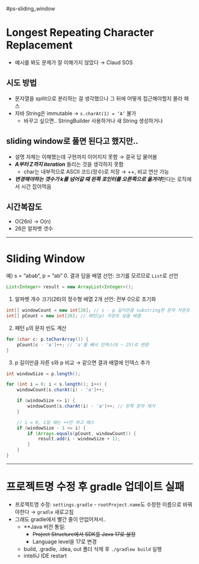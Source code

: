 #ps-sliding_window 
# Longest Repeating Character Replacement
- 예시를 봐도 문제가 잘 이해가지 않았다 → Claud SOS
## 시도 방법
- 문자열을 spilit으로 분리하는 걸 생각했으나 그 뒤에 어떻게 접근해야할지 몰라 패스
- 자바 String은 immutable → `s.charAt(1) = ‘A’` 불가
	- 바꾸고 싶으면.. StringBuilder 사용하거나 새 String 생성하거나 

## sliding window로 풀면 된다고 했지만..
- 설명 자체는 이해했는데 구현까지 이어지지 못함 → 결국 답 물어봄
- ***A부터 Z까지 iteration*** 돌리는 것을 생각하지 못함
	- char는 내부적으로 ASCII 코드(정수)로 저장 → ++, 비교 연산 가능
- ***변경해야하는 갯수가 k를 넘어갈 때 왼쪽 포인터를 오른쪽으로 옮겨야***한다는 로직에서 시간 잡아먹음

## 시간복잡도
- O(26n) → O(n)
- 26은 알파벳 갯수

---
# Sliding Window

예) s = “abab“, p = “ab”
0. 결과 담을 배열 선언: 크기를 모르므로 `List`로 선언
```java
List<Integer> result = new ArrayList<Integer>();
```

1. 알파벳 개수 크기(26)의 정수형 배열 2개 선언: 전부 0으로 초기화
```java
int[] windowCount = new int[26]; // s - p 길이만큼 substring한 문자 카운트 넣을 배열
int[] pCount = new int[26]; // 패턴(p) 카운트 넣을 배열
```

2. 패턴 `p`의 문자 빈도 계산
```java
for (char c: p.toCharArray()) {
	pCount[c - 'a']++; // 'a'를 빼서 인덱스(0 ~ 25)로 변환
}
```

3. p 길이만큼 자른 s와 p 비교 → 같으면 결과 배열에 인덱스 추가
```java
int windowSize = p.length();

for (int i = 0; i < s.length(); i++) {
	windowCount[s.charAt(i) - 'a']++;

	if (windowSize <= i) {
		windowCount[s.charAt(i) - 'a']++; // 왼쪽 문자 제거	
	}

	// i = 0, 1일 때는 ++만 하고 패스
	if (windowSize - 1 <= i) {
		if (Arrays.equals(pCount, windowCount)) {
			result.add(i - windowSize + 1);
		}
	}
}

```

---

# 프로젝트명 수정 후 gradle 업데이트 실패
- 프로젝트명 수정: `settings.gradle` - `rootProject.name`도 수정한 이름으로 바꿔야한다 → `gradle` 새로고침 
- 그래도 gradle에서 빨간 줄이 안없어져서..
	- **Java 버전 통일:
		- ~~Project Structure에서 SDK를 Java 17로 설정~~
		- Language level을 17로 변경
	- build, .gradle, .idea, out 폴더 삭제 후 `./gradlew build` 실행
	- intelliJ IDE restart
